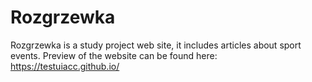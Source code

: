 # Rozgrzewka
Rozgrzewka is a study project web site, it includes articles about sport events. Preview of the website can be found here: https://testuiacc.github.io/
